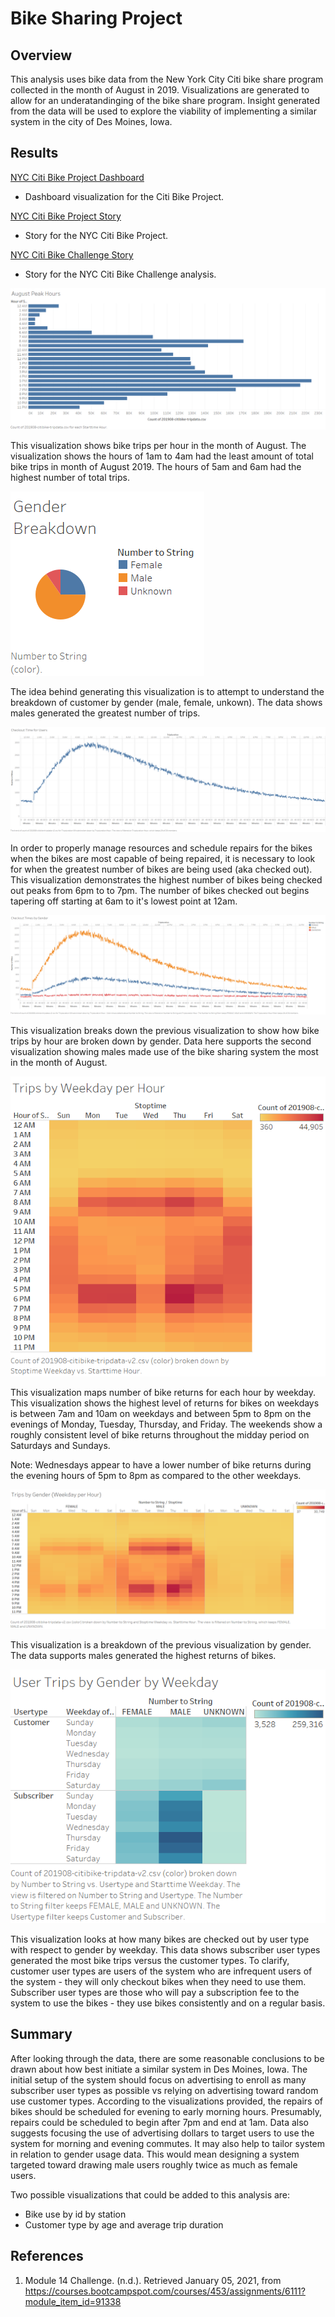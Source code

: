 # Bike Sharing Project

## Overview

This analysis uses bike data from the New York City Citi bike share program collected in the month of August in 2019. Visualizations are generated to allow for an underatandinging of the bike share program. Insight generated from the data will be used to explore the viability of implementing a similar system in the city of Des Moines, Iowa.

## Results

[NYC Citi Bike Project Dashboard](https://public.tableau.com/profile/matthew.kaufmann#!/vizhome/NYCCitiBikeProjectDashboard/NYCCitiBike) 
- Dashboard visualization for the Citi Bike Project.

[NYC Citi Bike Project Story](https://public.tableau.com/profile/matthew.kaufmann#!/vizhome/NYCCitiBikeProject_16098901306970/NYCCitiBikeStory)
- Story for the NYC Citi Bike Project.

[NYC Citi Bike Challenge Story](https://public.tableau.com/profile/matthew.kaufmann#!/vizhome/NYCCitiBikeChallenge_16098898415460/NYCCitibikeStory)
- Story for the NYC Citi Bike Challenge analysis.

![Peak hours of use for August](https://github.com/MattK1454/bikesharing/blob/main/images/August%20Peak%20Hours.png)

This visualization shows bike trips per hour in the month of August. The visualization shows the hours of 1am to 4am had the least amount of total bike trips in month of August 2019. The hours of 5am and 6am had the highest number of total trips.

![Gender Breakdown](https://github.com/MattK1454/bikesharing/blob/main/images/Gender%20Breakdown.png)

The idea behind generating this visualization is to attempt to understand the breakdown of customer by gender (male, female, unkown). The data shows males generated the greatest number of trips.

![Checkout time for Users](https://github.com/MattK1454/bikesharing/blob/main/images/Checkout%20Time%20for%20Users.png)

In order to properly manage resources and schedule repairs for the bikes when the bikes are most capable of being repaired, it is necessary to look for when the greatest number of bikes are being used (aka checked out). This visualization demonstrates the highest number of bikes being checked out peaks from 6pm to to 7pm. The number of bikes checked out begins tapering off starting at 6am to it's lowest point at 12am.

![Checkout times by gender](https://github.com/MattK1454/bikesharing/blob/main/images/Checkout%20Times%20by%20Gender.png)

This visualization breaks down the previous visualization to show how bike trips by hour are broken down by gender. Data here supports the second visualization showing males made use of the bike sharing system the most in the month of August.

![Trips by Weekday per hour](https://github.com/MattK1454/bikesharing/blob/main/images/Trips%20by%20Weekday%20per%20Hour.png)

This visualization maps number of bike returns for each hour by weekday. This visualization shows the highest level of returns for bikes on weekdays is between 7am and 10am on weekdays and between 5pm to 8pm on the evenings of Monday, Tuesday, Thursday, and Friday. The weekends show a roughly consistent level of bike returns throughout the midday period on Saturdays and Sundays.

Note: Wednesdays appear to have a lower number of bike returns during the evening hours of 5pm to 8pm as compared to the other weekdays.

![Trips by gender (weekday per hour)](https://github.com/MattK1454/bikesharing/blob/main/images/Trips%20by%20Gender%20(Weekday%20per%20Hour).png)

This visualization is a breakdown of the previous visualization by gender. The data supports males generated the highest returns of bikes.

![User trips by gender by weekday](https://github.com/MattK1454/bikesharing/blob/main/images/User%20Trips%20by%20Gender%20by%20Weekday.png)

This visualization looks at how many bikes are checked out by user type with respect to gender by weekday. This data shows subscriber user types generated the most bike trips versus the customer types. To clarify, customer user types are users of the system who are infrequent users of the system - they will only checkout bikes when they need to use them. Subscriber user types are those who will pay a subscription fee to the system to use the bikes - they use bikes consistently and on a regular basis.

## Summary

After looking through the data, there are some reasonable conclusions to be drawn about how best initiate a similar system in Des Moines, Iowa. The initial setup of the system should focus on advertising to enroll as many subscriber user types as possible vs relying on advertising toward random use customer types. According to the visualizations provided, the repairs of bikes should be scheduled for evening to early morning hours. Presumably, repairs could be scheduled to begin after 7pm and end at 1am. Data also suggests focusing the use of advertising dollars to target users to use the system for morning and evening commutes. It may also help to tailor system in relation to gender usage data. This would mean designing a system targeted toward drawing male users roughly twice as much as female users.

Two possible visualizations that could be added to this analysis are:
* Bike use by id by station
* Customer type by age and average trip duration

## References

1. Module 14 Challenge. (n.d.). Retrieved January 05, 2021, from https://courses.bootcampspot.com/courses/453/assignments/6111?module_item_id=91338
